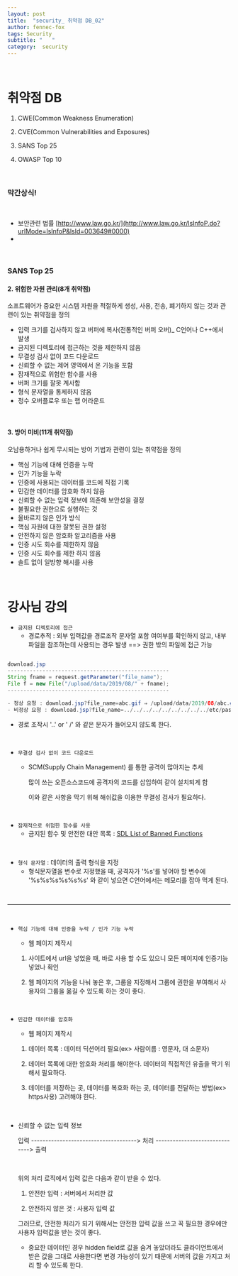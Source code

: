 ```yaml
---
layout: post
title:  "security_ 취약점 DB_02"
author: fennec-fox
tags: Security
subtitle: "   "
category:  security
---
```


<br>

# 취약점 DB

1. CWE(Common Weakness Enumeration) 

2. CVE(Common Vulnerabilities and Exposures)
3. SANS Top 25
4. OWASP Top 10

<br>

### 막간상식! 

<br>

- 보안관련 법률 [http://www.law.go.kr/](http://www.law.go.kr/lsInfoP.do?urlMode=lsInfoP&lsId=003649#0000)
- 

<br>

### SANS Top 25

#### 2. 위험한 자원 관리(8개 취약점)

소프트웨어가 중요한 시스템 자원을 적절하게 생성, 사용, 전송, 폐기하지 않는 것과 관련이 있는 취약점을 정의

- 입력 크기를 검사하지 않고 버퍼에 복사(전통적인 버퍼 오버)_ C언어나 C++에서 발생
- 금지된 디렉토리에 접근하는 것을 제한하지 않음
- 무결성 검사 없이 코드 다운로드
- 신뢰할 수 없는 제어 영역에서 온 기능을 포함
- 잠재적으로 위험한 함수를 사용
- 버퍼 크기를 잘못 계사함
- 형식 문자열을 통제하지 않음
- 정수 오버플로우 또는 랩 어라운드

<br>

#### 3. 방어 미비(11개 취약점)

오남용하거나 쉽게 무시되는 방어 기법과 관련이 있는 취약점을 정의

- 핵심 기능에 대해 인증을 누락
- 인가 기능을 누락
- 인증에 사용되는 데이터를 코드에 직접 기록
- 민감한 데이터를 암호화 하지 않음
- 신뢰할 수 없는 입력 정보에 의존해 보안성을 결정
- 불필요한 권한으로 실행하는 것
- 올바르지 않은 인가 방식
- 핵심 자원에 대한 잘못된 권한 설정
- 안전하지 않은 암호화 알고리즘을 사용
- 인증 시도 회수를 제한하지 않음
- 인증 시도 회수를 제한 하지 않음
- 솔트 없이 일방향 해시를 사용

<br>

# 강사님 강의

- `금지된 디렉토리에 접근`
  - 경로추적 : 외부 입력값을 경로조작 문자열 포함 여여부를 확인하지 않고, 내부 파일을 참조하는데 사용되는 경우 발생 ==> 권한 밖의 파일에 접근 가능

```java

download.jsp
---------------------------------------------------
String fname = request.getParameter("file_name");
File f = new File("/upload/data/2019/08/" + fname);
---------------------------------------------------

- 정상 요청 : download.jsp?file_name=abc.gif ⇒ /upload/data/2019/08/abc.gif 파일을 다운로드 처리
- 비정상 요청 : download.jsp?file_name=../../../../../../../../../etc/passwd ⇒ /ect/passw

```

- 경로 조작시 '..' or ' /' 와 같은 문자가 들어오지 않도록 한다.

<br>

- `무결성 검사 없이 코드 다운로드`

  - SCM(Supply Chain Management) 를 통한 공격이 많아지는 추세

    많이 쓰는 오픈소스코드에 공격자의 코드를 삽입하여 같이 설치되게 함

    이와 같은 사항을 막기 위해 해쉬값을 이용한 무결성 검사가 필요하다. 

<br>

- `잠재적으로 위험한 함수를 사용`
  - 금지된 함수 및 안전한 대안 목록 : [SDL List of Banned Functions](https://github.com/intel/safestringlib/wiki/SDL-List-of-Banned-Functions)

<br>

- `형식 문자열` : 데이터의 출력 형식을 지정
  - 형식문자열을 변수로 지정했을 때, 공격자가 '%s'를 넣어야 할 변수에 '%s%s%s%s%s%s' 와 같이 넣으면 C언어에서는 메모리를 잡아 먹게 된다.

 

<br>

--------------------------------------------------------------------------------------------------------

<br>

- `핵심 기능에 대해 인증을 누락 / 인가 기능 누락`

  - 웹 페이지 제작시

  1. 사이트에서 url을 넣었을 때, 바로 사용 할 수도 있으니 모든 페이지에 인증기능 넣었나 확인

  2. 웹 페이지의 기능을 나눠 놓은 후, 그룹을 지정해서 그룹에 권한을 부여해서 사용자의 그룹을 옮길 수 있도록 하는 것이 좋다.

<br>

- `민감한 데이터를 암호화`

  - 웹 페이지 제작시

  1. 데이터 목록 : 데이터 딕션어리 필요(ex> 사람이름 : 영문자, 대 소문자)

  2. 데이터 목록에 대한 암호화 처리를 해야한다. 데이터의 직접적인 유출을 막기 위해서 필요하다.

  3. 데이터를 저장하는 곳, 데이터를 복호화 하는 곳, 데이터를 전달하는 방법(ex> https사용) 고려해야 한다.

<br>

- 신뢰할 수 없는 입력 정보

  입력 -------------------------------------> 처리 ------------------------------> 출력

  <br>

  위의 처리 로직에서 입력 값은 다음과 같이 받을 수 있다.

  1) 안전한 입력 : 서버에서 처리한 값

  2) 안전하지 않은 것 : 사용자 입력 값

  그러므로, 안전한 처리가 되기 위해서는 안전한 입력 값을 쓰고 꼭 필요한 경우에만 사용자 입력값을 받는 것이 좋다.
  
  - 중요한 데이터인 경우 hidden field로 값을 숨겨 놓았더라도 클라이언트에서 받은 값을 그대로 사용한다면 변경 가능성이 있기 때문에 서버의 값을 가지고 처리 할 수 있도록 한다. 

<br>

